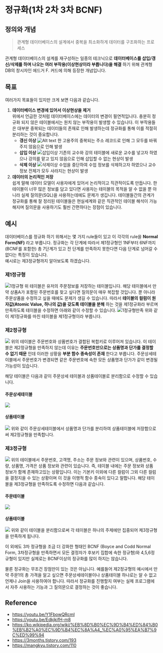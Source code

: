 # 정규화(1차 2차 3차 BCNF)
## 정의와 개념
> 관계형 데이터베이스의 설계에서 중복을 최소화하게 데이터를 구조화하는 프로세스

관계형 데이터베이스의 설계를 재구성하는 일종의 테크닉으로 __데이터베이스를 삽입/갱신/삭제를 하며 나오는 여러 부작용(이상현상이라 부릅니다)을 해결__ 하기 위해 관계형 DB의 창시자인 에드거 F. 커드에 의해 등장한 개념입니다. 

## 목표
여러가지 목표들이 있지만 크게 보면 다음과 같습니다.
1. __데이터베이스 변경에 있어서 이상현상을 제거__  
위에서 언급한 것처럼 데이터베이스에는 데이터의 변경이 필연적입니다. 충분히 정규화 되지 않은 테이블에서는 원치 않는 부작용이 발생할 수 있습니다. 이 부작용들은 대부분 중복되는 데이터들의 존재로 인해 발생하는데 정규화를 통해 이를 적절히 분리하는 것이 중요합니다.   
    * __갱신 이상__  ![Alt text](./%EA%B0%B1%EC%8B%A0%EC%9D%B4%EC%83%81.png)
    한 고용주의 중복되는 주소 레코드로 인해 그 모두를 바꿔주지 않음으로 인해 발생
    * __삽입 이상__ ![삽입이상](./%EC%82%BD%EC%9E%85%EC%9D%B4%EC%83%81.png)
    기존의 교수와 강의 테이블에 새로운 교수를 넣고자 하였으나 강의를 맡고 있지 않음으로 인해 삽입할 수 없는 현상이 발생
    * __삭제 이상__ ![삭제이상](./%EC%82%AD%EC%A0%9C%EC%9D%B4%EC%83%81.png)
    수업을 중단하여 수업 정보를 삭제하고자 하였으나 교수 정보 전체가 모두 사라지는 현상이 발생
2. __데이터의 논리적인 저장__  
쉽게 말해 데이터 모델이 사용자에게 있어서 논리적이고 직관적이도록 만듭니다. 한 테이블이 너무 많은 정보를 담고 있다면 사용자는 테이블의 목적을 알 수 없을 뿐 아니라 실제 질의문(SQL)을 사용하는데에도 문제가 생깁니다.  테이블들간의 관계가 정규화를 통해 잘 정리된 테이블들은 현실세계와 같은 직관적인 테이블 해석이 가능해지며 질의문을 사용하기도 훨씬 간편하다는 장점이 있습니다. 
 
## 예시
데이터베이스를 정규화 하기 위해서는 몇 가지 rule들이 있고 이 각각의 rule을 __Normal Form(NF)__ 라고 부릅니다. 정규화는 각 단계에 따라서 제1정규형인 1NF부터 6NF까지 (BCNF를 포함한) 총 7단계가 있고 전 단계를 만족하지 못한다면 다음 단계로 넘어갈 수 없다는 특징이 있습니다.   
예시로는 제3정규형까지 알아보도록 하겠습니다.

### 제1정규형
![1정규형](%EC%A0%9C1%EC%A0%95%EA%B7%9C%ED%99%94%EB%B6%88%EB%A7%8C%EC%A1%B1.png)
위 테이블은 유저의 주문정보를 저장하는 테이블입니다. 해당 테이블에서 만약 상품A가 포함된 주문번호를 찾고 싶다면 질의문이 매우 복잡할 것입니다. 뿐 아니라 주문상품을 수정하고 싶을 때에도 문제가 생길 수 있습니다. 
따라서 __테이블의 컬럼이 원자값(Atomic Value, 하나의 값)을 갖도록 테이블을 분해__ 하는 것을 제1정규화라 부르며 만족하도록 테이블을 수정하면 아래와 같이 수정할 수 있습니다.
![1정규형만족](./%EC%A0%9C1%EC%A0%95%EA%B7%9C%ED%99%94%EB%A7%8C%EC%A1%B1.png)
위와 같이 제1정규화를 마친 테이블을 제1정규형이라 부릅니다. 
### 제2정규형
![](./2%EC%A0%95%EA%B7%9C%ED%98%95.png)
위의 테이블은 주문번호와 상품번호가 결합된 복합키로 이루어져 있습니다. 이 테이블은 제2정규형을 만족하지 않는데 이유는 __주문번호만으로는 상품명과 단가를 결정할 수 없기 때문__ 인데 이러한 상황을 __부분 함수 종속성이 존재__ 한다고 부릅니다. 주문상세테이블에서 주문번호가 변경되면 같은 주문번호에 속한 모든 상품명과 단가가 같이 변경될 가능성이 있습니다. 

해당 테이블은 다음과 같이 주문상세 테이블과 상품테이블로 분리함으로 수정할 수 있습니다.   
#### 주문상세테이블
![](./2%EC%A0%95%EA%B7%9C%ED%99%941.png)
#### 상품테이블
![](./%EC%A0%9C2%EC%A0%95%EA%B7%9C%ED%98%952.png)
위와 같이 주문상세테이블에서 상품명과 단가를 분리하여 상품테이블에 저장함으로써 제2정규형을 만족합니다.

### 제3정규형
![](./3%EC%A0%95%EA%B7%9C%ED%98%95%EB%B6%88%EB%A7%8C%EC%A1%B1.png)
위의 테이블에서 주문번호, 고객명, 주소는 주문 정보와 관련이 있으며, 상품번호, 수량, 상품명, 가격은 상품 정보와 관련이 있습니다. 즉, 테이블 내에는 주문 정보와 상품 정보가 함께 존재하고있는 상황입니다. 이는 기본키 이외에 다른 컬럼이 그외 다른 컬럼을 결정지을 수 있는 상황이며 이 것을 이행적 함수 종속이 있다고 말합니다.
해당 테이블을 제3정규형을 만족하도록 수정하면 다음과 같습니다.
#### 주문테이블
![](./3%EC%A0%95%EA%B7%9C%ED%98%951.png)
#### 상품테이블
![](./3%EC%A0%95%EA%B7%9C%ED%98%952.png)
위와 같이 테이블을 분리함으로써 각 테이블은 하나의 주제에만 집중되어 제3정규형을 만족하게 됩니다.

이 외에도 3차 정규형을 조금 더 강화한 형태인 BCNF (Boyce and Codd Normal Form, 3차정규형을 만족하면서 모든 결정자가 후보키 집합에 속한 정규형)와 4,5,6정규형이 있지만 실제로는 BCNF이상의 정규화를 많이 하지는 않습니다.  

물론 정규화는 무조건 장점만이 있는 것은 아닙니다. 예를들어 제2정규형의 예시에서 만약 주문1의 총 가격을 알고 싶으면 주문상세테이블이나 상품테이블 하나로는 알 수 없고 언제나 Join을 사용하여야 합니다. 따라서 정규화를 진행할지 여부는 실제 프로그램에서 자주 사용하는 기능과 그 질의문으로 결정하는 것이 좋습니다. 



## Reference
* https://youtu.be/Y1FbowQRcmI
* https://youtu.be/EdkjkifH-m8
* https://ko.wikipedia.org/wiki/%EB%8D%B0%EC%9D%B4%ED%84%B0%EB%B2%A0%EC%9D%B4%EC%8A%A4_%EC%A0%95%EA%B7%9C%ED%99%94
* https://3months.tistory.com/193
* https://mangkyu.tistory.com/110